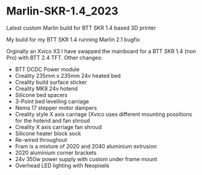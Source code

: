 # Marlin-SKR-1.4_2023
Latest custom Marlin build for BTT SKR 1.4 based 3D printer

My build for my BTT SKR 1.4 running Marlin 2.1 bugfix

Orginally an Xvico X3 I have swapped the mainboard for a BTT SKR 1.4 (non Pro) with BTT 2.4 TFT. Other changes:

* BTT DCDC Power module
* Creality 235mm x 235mm 24v heated bed
* Creality build surface sticker
* Creality MK8 24v hotend
* Silicone bed spacers
* 3-Point bed levelling carriage
* Nema 17 stepper motor dampers
* Creality style X axis carriage (Xvico uses different mounting possitions for the hotend and fan shroud
* Creality X axis carriage fan shroud
* Silicone heater block sock
* Re-wired throughout
* Fram is a mixture of 2020 and 2040 aluminium extrusion 
* 2020 aluminium corner brackets
* 24v 350w power supply with custom under frame mount
* Overhead LED lighting with Neopixels
